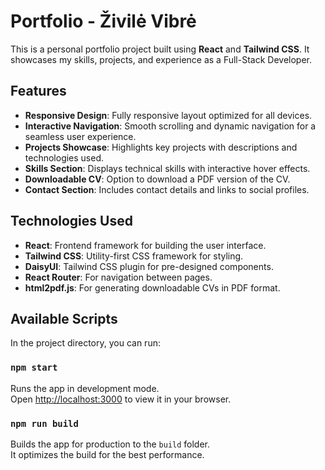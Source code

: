 # Portfolio - Živilė Vibrė

This is a personal portfolio project built using **React** and **Tailwind CSS**. It showcases my skills, projects, and experience as a Full-Stack Developer.

## Features

- **Responsive Design**: Fully responsive layout optimized for all devices.
- **Interactive Navigation**: Smooth scrolling and dynamic navigation for a seamless user experience.
- **Projects Showcase**: Highlights key projects with descriptions and technologies used.
- **Skills Section**: Displays technical skills with interactive hover effects.
- **Downloadable CV**: Option to download a PDF version of the CV.
- **Contact Section**: Includes contact details and links to social profiles.

## Technologies Used

- **React**: Frontend framework for building the user interface.
- **Tailwind CSS**: Utility-first CSS framework for styling.
- **DaisyUI**: Tailwind CSS plugin for pre-designed components.
- **React Router**: For navigation between pages.
- **html2pdf.js**: For generating downloadable CVs in PDF format.


## Available Scripts

In the project directory, you can run:

### `npm start`

Runs the app in development mode.\
Open [http://localhost:3000](http://localhost:3000) to view it in your browser.

### `npm run build`

Builds the app for production to the `build` folder.\
It optimizes the build for the best performance.



